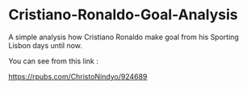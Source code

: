 # Cristiano-Ronaldo-Goal-Analysis
A simple analysis how Cristiano Ronaldo make goal from his Sporting Lisbon days until now.

You can see from this link :

https://rpubs.com/ChristoNindyo/924689

